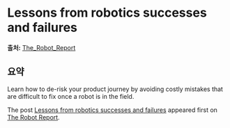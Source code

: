 # Lessons from robotics successes and failures

**출처:** [The_Robot_Report](https://www.therobotreport.com/lessons-from-robotics-successes-and-failures/)

## 요약
Learn how to de-risk your product journey by avoiding costly mistakes that are difficult to fix once a robot is in the field.

The post [Lessons from robotics successes and failures](https://www.therobotreport.com/lessons-from-robotics-successes-and-failures/) appeared first on [The Robot Report](https://www.therobotreport.com).

